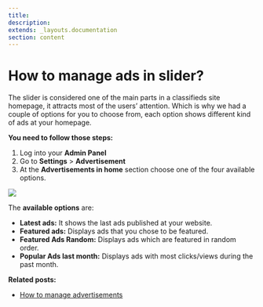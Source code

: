 ```yaml
---
title:
description:
extends: _layouts.documentation
section: content
---
```


# How to manage ads in slider?

The slider is considered one of the main parts in a classifieds site homepage, it attracts most of the users’ attention. Which is why we had a couple of options for you to choose from, each option shows different kind of ads at your homepage.

**You need to follow those steps:**

1.  Log into your  **Admin Panel**
2.  Go to  **Settings**  >  **Advertisement**
3.  At the  **Advertisements in home**  section choose one of the four available options.

![](https://github.com/yclas/guides/blob/master/images/ads%20in%20slider.jpg)

The  **available options**  are:

-   **Latest ads:**  It shows the last ads published at your website.
-   **Featured ads:**  Displays ads that you chose to be featured.
-   **Featured Ads Random:**  Displays ads which are featured in random order.
-   **Popular Ads last month:**  Displays ads with most clicks/views during the past month.

**Related posts:**

-   [How to manage advertisements](/docs/advertisement-change-settings-for-ads)

